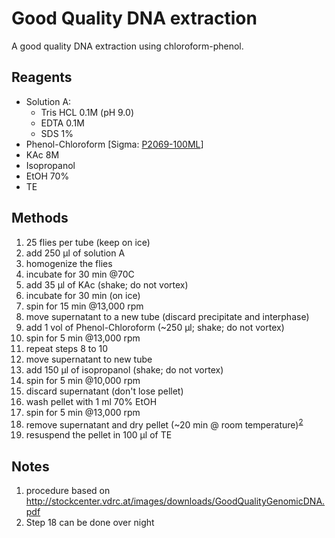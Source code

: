 # Good Quality DNA extraction

A good quality DNA extraction using chloroform-phenol.

## Reagents

* Solution A:
    - Tris HCL 0.1M (pH 9.0)
    - EDTA 0.1M
    - SDS 1%
* Phenol-Chloroform [Sigma: [P2069-100ML](http://www.sigmaaldrich.com/catalog/product/sigma/p2069?lang=en&region=US)]
* KAc 8M
* Isopropanol
* EtOH 70%
* TE

## Methods

1. 25 flies per tube (keep on ice)
2. add 250 µl of solution A
3. homogenize the flies
4. incubate for 30 min @70C
5. add 35 µl of KAc (shake; do not vortex)
6. incubate for 30 min (on ice)
7. spin for 15 min @13,000 rpm
8. move supernatant to a new tube (discard precipitate and interphase)
9. add 1 vol of Phenol-Chloroform (~250 µl; shake; do not vortex)
10. spin for 5 min @13,000 rpm
11. repeat steps 8 to 10
12. move supernatant to new tube
13. add 150 µl of isopropanol (shake; do not vortex)
14. spin for 5 min @10,000 rpm
15. discard supernatant (don't lose pellet)
16. wash pellet with 1 ml 70% EtOH
17. spin for 5 min @13,000 rpm
18. remove supernatant and dry pellet (~20 min @ room temperature)<sup>[2](#onight)</sup>
19. resuspend the pellet in 100 µl of TE

## Notes

1. procedure based on http://stockcenter.vdrc.at/images/downloads/GoodQualityGenomicDNA.pdf
2. <a name="onight"></a>Step 18 can be done over night
